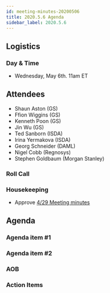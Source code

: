```yaml
---
id: meeting-minutes-20200506
title: 2020.5.6 Agenda
sidebar_label: 2020.5.6
---
```


## Logistics
### Day & Time
* Wednesday, May 6th. 11am ET

## Attendees
* Shaun Aston (GS)
* Ffion Wiggins (GS)
* Kenneth Poon (GS)
* Jin Wu (GS)
* Ted Sanborn (ISDA) 
* Irina Yermakova (ISDA)
* Georg Schneider (DAML)
* Nigel Cobb (Regnosys)
* Stephen Goldbaum (Morgan Stanley)

### Roll Call

### Housekeeping
* Approve [4/29 Meeting minutes](https://github.com/finos/alloy/blob/master/meeting-minutes/commodities-ref-data-wg/2020.4.29-commod-wg-meeting.md) 

## Agenda

### Agenda item #1

### Agenda item #2

### AOB

### Action Items
